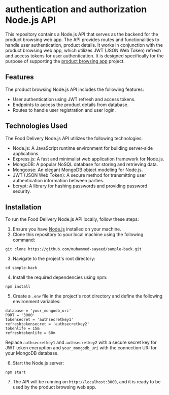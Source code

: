 # authentication and authorization Node.js API

This repository contains a Node.js API that serves as the backend for the product browsing web app. The API provides routes and functionalities to handle user authentication, product details. It works in conjunction with the product browsing web app, which utilizes JWT (JSON Web Token) refresh and access tokens for user authentication. It is designed specifically for the purpose of supporting the [ product browsing app](https://github.com/muhammed-sayeed/sample-back.git) project.

## Features

The product browsing Node.js API includes the following features:

- User authentication using JWT refresh and access tokens.
- Endpoints to access the product details from database.
- Routes to handle user registration and user login.


## Technologies Used

The Food Delivery Node.js API utilizes the following technologies:

- Node.js: A JavaScript runtime environment for building server-side applications.
- Express.js: A fast and minimalist web application framework for Node.js.
- MongoDB: A popular NoSQL database for storing and retrieving data.
- Mongoose: An elegant MongoDB object modeling for Node.js.
- JWT (JSON Web Token): A secure method for transmitting user authentication information between parties.
- bcrypt: A library for hashing passwords and providing password security.

## Installation

To run the Food Delivery Node.js API locally, follow these steps:

1. Ensure you have [Node.js](https://nodejs.org) installed on your machine.
2. Clone this repository to your local machine using the following command:

```
git clone https://github.com/muhammed-sayeed/sample-back.git
```


3. Navigate to the project's root directory:

```
cd sample-back
```


4. Install the required dependencies using npm:

```
npm install
```


5. Create a `.env` file in the project's root directory and define the following environment variables:

```
database = 'your_mongodb_uri'
PORT = '3000'
tokensecret = 'authsecretkey1'
refreshtokensecret = 'authsecretkey2'
tokenlife = 15m
refreshtokenlife = 60m
```


Replace `authsecretkey1` and `authsecretkey2` with a secure secret key for JWT token encryption and `your_mongodb_uri` with the connection URI for your MongoDB database.

6. Start the Node.js server:
```
npm start
```

7. The API will be running on `http://localhost:3000`, and it is ready to be used by the product browsing web app.
